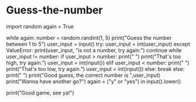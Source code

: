 # Guess-the-number

import random
again = True

while again:
    number = random.randint(1, 5)
    print("Guess the number between 1 to 5")
    user_input = input()
    try:
        user_input = int(user_input)
    except ValueError:
        print(user_input, "is not a number, try again.")
        continue
    while user_input != number:
        if user_input > number:
           print("   ")
           print("That's too high, try again.")
           user_input = int(input())
        elif user_input < number:
           print("   ")
           print("That's too low, try again.")
           user_input = int(input())
        else:
            break
    else:
        print("   ")
        print("Good guess, the correct number is ",user_input)
        print("Wanna have another go?")
        again = ("y" or "yes") in input().lower()


print("Good game, see ya!")
